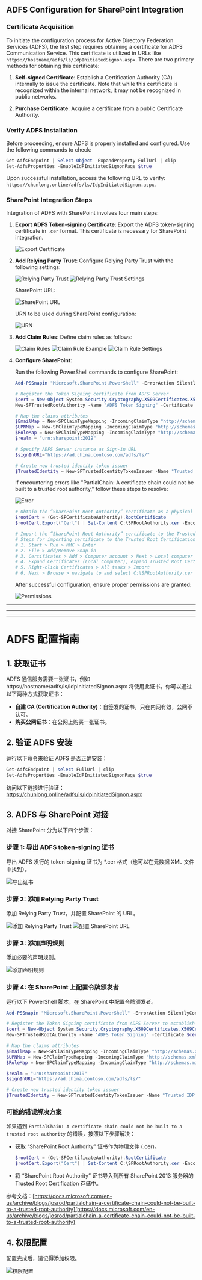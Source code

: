 ## ADFS Configuration for SharePoint Integration

### Certificate Acquisition

To initiate the configuration process for Active Directory Federation Services (ADFS), the first step requires obtaining a certificate for ADFS Communication Service. This certificate is utilized in URLs like `https://hostname/adfs/ls/IdpInitiatedSignon.aspx`. There are two primary methods for obtaining this certificate:

1. **Self-signed Certificate**: Establish a Certification Authority (CA) internally to issue the certificate. Note that while this certificate is recognized within the internal network, it may not be recognized in public networks.
   
2. **Purchase Certificate**: Acquire a certificate from a public Certificate Authority.

### Verify ADFS Installation

Before proceeding, ensure ADFS is properly installed and configured. Use the following commands to check:

```powershell
Get-AdfsEndpoint | Select-Object -ExpandProperty FullUrl | clip
Set-AdfsProperties -EnableIdPInitiatedSignonPage $true
```

Upon successful installation, access the following URL to verify: `https://chunlong.online/adfs/ls/IdpInitiatedSignon.aspx`.

### SharePoint Integration Steps

Integration of ADFS with SharePoint involves four main steps:

1. **Export ADFS Token-signing Certificate**: Export the ADFS token-signing certificate in `.cer` format. This certificate is necessary for SharePoint integration.

   ![Export Certificate](image.png)

2. **Add Relying Party Trust**: Configure Relying Party Trust with the following settings:

   ![Relying Party Trust](image-1.png)
   ![Relying Party Trust Settings](image-2.png)
   
   SharePoint URL: 

   ![SharePoint URL](image-3.png)
   
   URN to be used during SharePoint configuration: 
   
   ![URN](image-4.png)

3. **Add Claim Rules**: Define claim rules as follows:

   ![Claim Rules](image-5.png)
   ![Claim Rule Example](image-6.png)
   ![Claim Rule Settings](image-7.png)

4. **Configure SharePoint**:

   Run the following PowerShell commands to configure SharePoint:

   ```powershell
   Add-PSSnapin "Microsoft.SharePoint.PowerShell" -ErrorAction SilentlyContinue
   
   # Register the Token Signing certificate from ADFS Server
   $cert = New-Object System.Security.Cryptography.X509Certificates.X509Certificate2("C:\Path\To\ADFS Token Signing.cer") 
   New-SPTrustedRootAuthority -Name "ADFS Token Signing" -Certificate $cert
   
   # Map the claims attributes
   $EmailMap = New-SPClaimTypeMapping -IncomingClaimType "http://schemas.xmlsoap.org/ws/2005/05/identity/claims/emailaddress" -IncomingClaimTypeDisplayName "EmailAddress" -SameAsIncoming
   $UPNMap = New-SPClaimTypeMapping -IncomingClaimType "http://schemas.xmlsoap.org/ws/2005/05/identity/claims/upn" -IncomingClaimTypeDisplayName "UPN" -SameAsIncoming
   $RoleMap = New-SPClaimTypeMapping -IncomingClaimType "http://schemas.microsoft.com/ws/2008/06/identity/claims/role" -IncomingClaimTypeDisplayName "Role" -SameAsIncoming
   $realm = "urn:sharepoint:2019"
   
   # Specify ADFS Server instance as Sign-in URL
   $signInURL="https://ad.china.contoso.com/adfs/ls/"
   
   # Create new trusted identity token issuer
   $TrustedIdentity = New-SPTrustedIdentityTokenIssuer -Name "Trusted IDP (ADFS)" -Description "ADFS Trusted Identity Provider" -realm $realm -ImportTrustCertificate $cert -ClaimsMappings $EmailMap,$upnMap,$RoleMap -SignInUrl $signInURL -IdentifierClaim $UPNMap.InputClaimType
   ```

   If encountering errors like "PartialChain: A certificate chain could not be built to a trusted root authority," follow these steps to resolve:

   ![Error](image-8.png)

   ```powershell
   # Obtain the “SharePoint Root Authority” certificate as a physical (.cer) file
   $rootCert = (Get-SPCertificateAuthority).RootCertificate
   $rootCert.Export("Cert") | Set-Content C:\SPRootAuthority.cer -Encoding byte
   
   # Import the “SharePoint Root Authority” certificate to the Trusted Root Certification store on all SharePoint 2013 servers.
   # Steps for importing certificate to the Trusted Root Certification Authorities:
   # 1. Start > Run > MMC > Enter
   # 2. File > Add/Remove Snap-in
   # 3. Certificates > Add > Computer account > Next > Local computer > Finish > OK
   # 4. Expand Certificates (Local Computer), expand Trusted Root Certification Authorities
   # 5. Right-click Certificates > All tasks > Import
   # 6. Next > Browse > navigate to and select C:\SPRootAuthority.cer > Open > Next > Next > Finish > OK
   ```

   After successful configuration, ensure proper permissions are granted:

   ![Permissions](image-9.png)

-----
-----
-----

# ADFS 配置指南

## 1. 获取证书

ADFS 通信服务需要一张证书，例如 https://hostname/adfs/ls/IdpInitiatedSignon.aspx 将使用此证书。你可以通过以下两种方式获取证书：

- **自建 CA (Certification Authority)**：自签发的证书，只在内网有效，公网不认可。
- **购买公网证书**：在公网上购买一张证书。

## 2. 验证 ADFS 安装

运行以下命令来验证 ADFS 是否正确安装：

```powershell
Get-AdfsEndpoint | select FullUrl | clip 
Set-AdfsProperties -EnableIdPInitiatedSignonPage $true 
```

访问以下链接进行验证：https://chunlong.online/adfs/ls/IdpInitiatedSignon.aspx

## 3. ADFS 与 SharePoint 对接

对接 SharePoint 分为以下四个步骤：

### 步骤 1: 导出 ADFS token-signing 证书

导出 ADFS 发行的 token-signing 证书为 *.cer 格式（也可以在元数据 XML 文件中找到）。

![导出证书](image.png)

### 步骤 2: 添加 Relying Party Trust

添加 Relying Party Trust，并配置 SharePoint 的 URL。

![添加 Relying Party Trust](image-1.png)
![配置 SharePoint URL](image-3.png)

### 步骤 3: 添加声明规则

添加必要的声明规则。

![添加声明规则](image-5.png)

### 步骤 4: 在 SharePoint 上配置令牌颁发者

运行以下 PowerShell 脚本，在 SharePoint 中配置令牌颁发者。

```powershell
Add-PSSnapin "Microsoft.SharePoint.PowerShell" -ErrorAction SilentlyContinue

# Register the Token Signing certificate from ADFS Server to establish Trust between SharePoint and ADFS server
$cert = New-Object System.Security.Cryptography.X509Certificates.X509Certificate2("C:\Users\Chunlong.CHINA\Desktop\ADFS Token Signing.cer") 
New-SPTrustedRootAuthority -Name "ADFS Token Signing" -Certificate $cert

# Map the claims attributes
$EmailMap = New-SPClaimTypeMapping -IncomingClaimType "http://schemas.xmlsoap.org/ws/2005/05/identity/claims/emailaddress" -IncomingClaimTypeDisplayName "EmailAddress" -SameAsIncoming
$UPNMap = New-SPClaimTypeMapping -IncomingClaimType "http://schemas.xmlsoap.org/ws/2005/05/identity/claims/upn" -IncomingClaimTypeDisplayName "UPN" -SameAsIncoming
$RoleMap = New-SPClaimTypeMapping -IncomingClaimType "http://schemas.microsoft.com/ws/2008/06/identity/claims/role" -IncomingClaimTypeDisplayName "Role" -SameAsIncoming

$realm = "urn:sharepoint:2019"
$signInURL="https://ad.china.contoso.com/adfs/ls/"

# Create new trusted identity token issuer
$TrustedIdentity = New-SPTrustedIdentityTokenIssuer -Name "Trusted IDP (ADFS)" -Description "ADFS Trusted Identity Provider" -realm $realm -ImportTrustCertificate $cert -ClaimsMappings $EmailMap,$upnMap,$RoleMap -SignInUrl $signInURL -IdentifierClaim $UPNMap.InputClaimType
```

### 可能的错误解决方案

如果遇到 `PartialChain: A certificate chain could not be built to a trusted root authority` 的错误，按照以下步骤解决：

- 获取 “SharePoint Root Authority” 证书作为物理文件 (.cer)。
  ```powershell
  $rootCert = (Get-SPCertificateAuthority).RootCertificate
  $rootCert.Export("Cert") | Set-Content C:\SPRootAuthority.cer -Encoding byte
  ```

- 将 “SharePoint Root Authority” 证书导入到所有 SharePoint 2013 服务器的 Trusted Root Certification 存储中。

参考文档：[https://docs.microsoft.com/en-us/archive/blogs/josrod/partialchain-a-certificate-chain-could-not-be-built-to-a-trusted-root-authority](https://docs.microsoft.com/en-us/archive/blogs/josrod/partialchain-a-certificate-chain-could-not-be-built-to-a-trusted-root-authority)

## 4. 权限配置

配置完成后，请记得添加权限。

![权限配置](image-9.png)